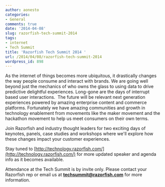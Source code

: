 ```yaml
---
author: aonesto
categories:
- General
comments: true
date: '2014-04-08'
slug: razorfish-tech-summit-2014
tags:
- internet
- Tech Summit
title: 'Razorfish Tech Summit 2014 '
url: /2014/04/08/razorfish-tech-summit-2014
wordpress_id: 898
---
```



As the internet of things becomes more ubiquitous, it drastically changes the way people consume and interact with brands. We are going well beyond just the mechanics of who owns the glass to using data to drive predictive delightful experiences. Long-gone are the days of interrupt based user interactions.  The future will be relevant next generation experiences powered by amazing enterprise content and commerce platforms. Fortunately we have amazing communities and growth in technology enablement from movements like the maker movement and the hackathon movement to help us meet consumers on their own terms.

Join Razorfish and industry thought leaders for two exciting days of keynotes, panels, case studies and workshops where we'll explore how these changes impact your customer experiences.

Stay tuned to [http://technology.razorfish.com/](http://technology.razorfish.com/) for more updated speaker and agenda info as it becomes available.

Attendance at the Tech Summit is by invite only. Please contact your Razorfish rep or email us at **techsummit@razorfish.com** for more information.
